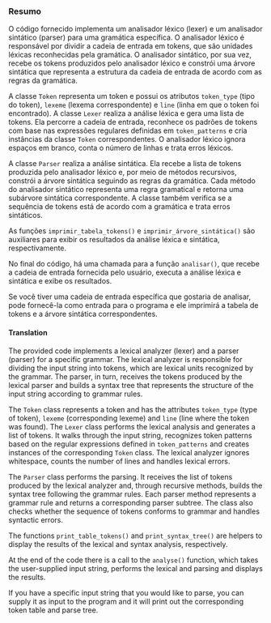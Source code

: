 ### Resumo

O código fornecido implementa um analisador léxico (lexer) e um analisador sintático (parser) para uma gramática específica. O analisador léxico é responsável por dividir a cadeia de entrada em tokens, que são unidades léxicas reconhecidas pela gramática. O analisador sintático, por sua vez, recebe os tokens produzidos pelo analisador léxico e constrói uma árvore sintática que representa a estrutura da cadeia de entrada de acordo com as regras da gramática.

A classe `Token` representa um token e possui os atributos `token_type` (tipo do token), `lexeme` (lexema correspondente) e `line` (linha em que o token foi encontrado). A classe `Lexer` realiza a análise léxica e gera uma lista de tokens. Ela percorre a cadeia de entrada, reconhece os padrões de tokens com base nas expressões regulares definidas em `token_patterns` e cria instâncias da classe `Token` correspondentes. O analisador léxico ignora espaços em branco, conta o número de linhas e trata erros léxicos.

A classe `Parser` realiza a análise sintática. Ela recebe a lista de tokens produzida pelo analisador léxico e, por meio de métodos recursivos, constrói a árvore sintática seguindo as regras da gramática. Cada método do analisador sintático representa uma regra gramatical e retorna uma subárvore sintática correspondente. A classe também verifica se a sequência de tokens está de acordo com a gramática e trata erros sintáticos.

As funções `imprimir_tabela_tokens()` e `imprimir_árvore_sintática()` são auxiliares para exibir os resultados da análise léxica e sintática, respectivamente.

No final do código, há uma chamada para a função `analisar()`, que recebe a cadeia de entrada fornecida pelo usuário, executa a análise léxica e sintática e exibe os resultados.

Se você tiver uma cadeia de entrada específica que gostaria de analisar, pode fornecê-la como entrada para o programa e ele imprimirá a tabela de tokens e a árvore sintática correspondentes.

#### Translation

The provided code implements a lexical analyzer (lexer) and a parser (parser) for a specific grammar. The lexical analyzer is responsible for dividing the input string into tokens, which are lexical units recognized by the grammar. The parser, in turn, receives the tokens produced by the lexical parser and builds a syntax tree that represents the structure of the input string according to grammar rules.

The `Token` class represents a token and has the attributes `token_type` (type of token), `lexeme` (corresponding lexeme) and `line` (line where the token was found). The `Lexer` class performs the lexical analysis and generates a list of tokens. It walks through the input string, recognizes token patterns based on the regular expressions defined in `token_patterns` and creates instances of the corresponding `Token` class. The lexical analyzer ignores whitespace, counts the number of lines and handles lexical errors.

The `Parser` class performs the parsing. It receives the list of tokens produced by the lexical analyzer and, through recursive methods, builds the syntax tree following the grammar rules. Each parser method represents a grammar rule and returns a corresponding parser subtree. The class also checks whether the sequence of tokens conforms to grammar and handles syntactic errors.

The functions `print_table_tokens()` and `print_syntax_tree()` are helpers to display the results of the lexical and syntax analysis, respectively.

At the end of the code there is a call to the `analyse()` function, which takes the user-supplied input string, performs the lexical and parsing and displays the results.

If you have a specific input string that you would like to parse, you can supply it as input to the program and it will print out the corresponding token table and parse tree.
